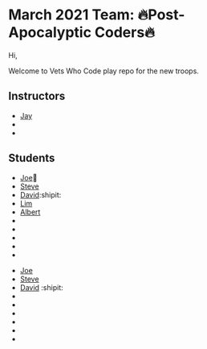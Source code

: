 # March 2021 Team: 🔥Post-Apocalyptic Coders🔥

Hi,

Welcome to Vets Who Code play repo for the new troops.

## Instructors

- [Jay](https://twitter.com/JeromeHardaway)
-
-

## Students

- [Joe](https://twitter.com/joer71560650)🍎
- [Steve](https://twitter.com/sa_lamoureux)
- [David](https://twitter.com/david_tetreau):shipit:
- [Lim](https://www.linkedin.com/in/sung-m-lim/)
- [Albert](https://twitter.com/djkalbert)
-
-
-
-
-
* [Joe](https://twitter.com/@joer71560650)
* [Steve](https://twitter.com/sa_lamoureux)
* [David](https://twitter.com/david_tetreau) :shipit:
*
*
*
*
*
*
